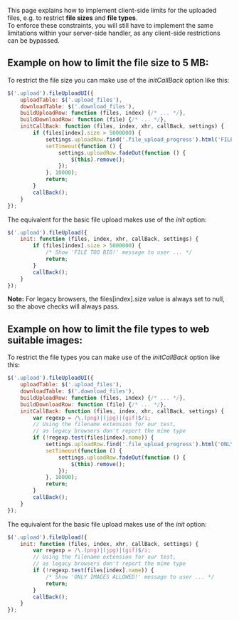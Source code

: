 This page explains how to implement client-side limits for the uploaded files, e.g. to restrict **file sizes** and **file types**.  
To enforce these constraints, you will still have to implement the same limitations within your server-side handler, as any client-side restrictions can be bypassed.

## Example on how to limit the file size to 5 MB:
To restrict the file size you can make use of the *initCallBack* option like this:
```js
$('.upload').fileUploadUI({
    uploadTable: $('.upload_files'),
    downloadTable: $('.download_files'),
    buildUploadRow: function (files, index) {/* ... */},
    buildDownloadRow: function (file) {/* ... */},
    initCallBack: function (files, index, xhr, callBack, settings) {
        if (files[index].size > 5000000) {
            settings.uploadRow.find('.file_upload_progress').html('FILE TOO BIG!');
            setTimeout(function () {
                settings.uploadRow.fadeOut(function () {
                    $(this).remove();
                });
            }, 10000);
            return;
        }
        callBack();
    }
});
```

The equivalent for the basic file upload makes use of the *init* option:
```js
$('.upload').fileUpload({
    init: function (files, index, xhr, callBack, settings) {
        if (files[index].size > 5000000) {
            /* Show 'FILE TOO BIG!' message to user ... */
            return;
        }
        callBack();
    }
});
```

**Note:** For legacy browsers, the files[index].size value is always set to null, so the above checks will always pass.

## Example on how to limit the file types to web suitable images:
To restrict the file types you can make use of the *initCallBack* option like this:
```js
$('.upload').fileUploadUI({
    uploadTable: $('.upload_files'),
    downloadTable: $('.download_files'),
    buildUploadRow: function (files, index) {/* ... */},
    buildDownloadRow: function (file) {/* ... */},
    initCallBack: function (files, index, xhr, callBack, settings) {
        var regexp = /\.(png)|(jpg)|(gif)$/i;
        // Using the filename extension for our test,
        // as legacy browsers don't report the mime type
        if (!regexp.test(files[index].name)) {
            settings.uploadRow.find('.file_upload_progress').html('ONLY IMAGES ALLOWED!');
            setTimeout(function () {
                settings.uploadRow.fadeOut(function () {
                    $(this).remove();
                });
            }, 10000);
            return;
        }
        callBack();
    }
});
```

The equivalent for the basic file upload makes use of the *init* option:
```js
$('.upload').fileUpload({
    init: function (files, index, xhr, callBack, settings) {
        var regexp = /\.(png)|(jpg)|(gif)$/i;
        // Using the filename extension for our test,
        // as legacy browsers don't report the mime type
        if (!regexp.test(files[index].name)) {
            /* Show 'ONLY IMAGES ALLOWED!' message to user ... */
            return;
        }
        callBack();
    }
});
```